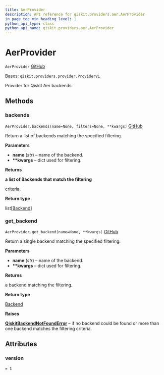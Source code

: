 ```yaml
---
title: AerProvider
description: API reference for qiskit.providers.aer.AerProvider
in_page_toc_min_heading_level: 1
python_api_type: class
python_api_name: qiskit.providers.aer.AerProvider
---
```


# AerProvider

<span id="qiskit.providers.aer.AerProvider" />

`AerProvider` [GitHub](https://github.com/qiskit/qiskit-aer/tree/stable/0.9/qiskit/providers/aer/aerprovider.py "view source code")

Bases: `qiskit.providers.provider.ProviderV1`

Provider for Qiskit Aer backends.

## Methods

### backends

<span id="qiskit.providers.aer.AerProvider.backends" />

`AerProvider.backends(name=None, filters=None, **kwargs)` [GitHub](https://github.com/qiskit/qiskit-aer/tree/stable/0.9/qiskit/providers/aer/aerprovider.py "view source code")

Return a list of backends matching the specified filtering.

**Parameters**

*   **name** (*str*) – name of the backend.
*   **\*\*kwargs** – dict used for filtering.

**Returns**

**a list of Backends that match the filtering**

criteria.

**Return type**

list\[[Backend](qiskit.providers.Backend "qiskit.providers.Backend")]

### get\_backend

<span id="qiskit.providers.aer.AerProvider.get_backend" />

`AerProvider.get_backend(name=None, **kwargs)` [GitHub](https://github.com/qiskit/qiskit-aer/tree/stable/0.9/qiskit/providers/aer/aerprovider.py "view source code")

Return a single backend matching the specified filtering.

**Parameters**

*   **name** (*str*) – name of the backend.
*   **\*\*kwargs** – dict used for filtering.

**Returns**

a backend matching the filtering.

**Return type**

[Backend](qiskit.providers.Backend "qiskit.providers.Backend")

**Raises**

[**QiskitBackendNotFoundError**](qiskit.providers.QiskitBackendNotFoundError "qiskit.providers.QiskitBackendNotFoundError") – if no backend could be found or more than one backend matches the filtering criteria.

## Attributes

<span id="qiskit.providers.aer.AerProvider.version" />

### version

`= 1`

